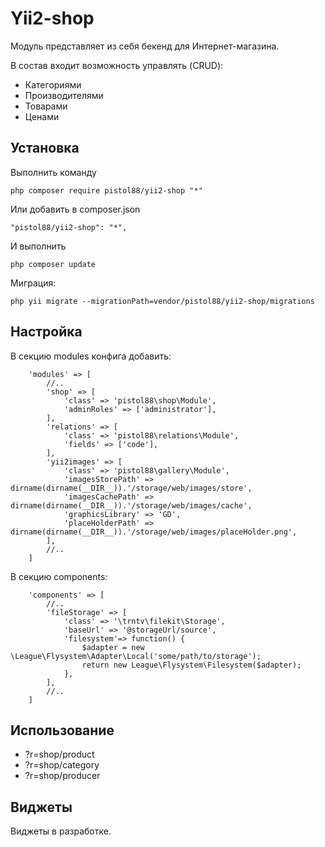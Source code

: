 Yii2-shop
==========
Модуль представляет из себя бекенд для Интернет-магазина.

В состав входит возможность управлять (CRUD):

* Категориями
* Производителями
* Товарами
* Ценами

Установка
---------------------------------

Выполнить команду

```
php composer require pistol88/yii2-shop "*"
```

Или добавить в composer.json

```
"pistol88/yii2-shop": "*",
```

И выполнить

```
php composer update
```

Миграция:

```
php yii migrate --migrationPath=vendor/pistol88/yii2-shop/migrations
```

Настройка
---------------------------------

В секцию modules конфига добавить:

```
    'modules' => [
        //..
        'shop' => [
            'class' => 'pistol88\shop\Module',
            'adminRoles' => ['administrator'],
        ],
        'relations' => [
            'class' => 'pistol88\relations\Module',
            'fields' => ['code'],
        ],
        'yii2images' => [
            'class' => 'pistol88\gallery\Module',
            'imagesStorePath' => dirname(dirname(__DIR__)).'/storage/web/images/store',
            'imagesCachePath' => dirname(dirname(__DIR__)).'/storage/web/images/cache',
            'graphicsLibrary' => 'GD',
            'placeHolderPath' => dirname(dirname(__DIR__)).'/storage/web/images/placeHolder.png',
        ],
        //..
    ]
```

В секцию components:

```
    'components' => [
        //..
        'fileStorage' => [
            'class' => '\trntv\filekit\Storage',
            'baseUrl' => '@storageUrl/source',
            'filesystem'=> function() {
                $adapter = new \League\Flysystem\Adapter\Local('some/path/to/storage');
                return new League\Flysystem\Filesystem($adapter);
            },
        ],
        //..
    ]
```

Использование
---------------------------------
* ?r=shop/product
* ?r=shop/category
* ?r=shop/producer

Виджеты
---------------------------------
Виджеты в разработке.
